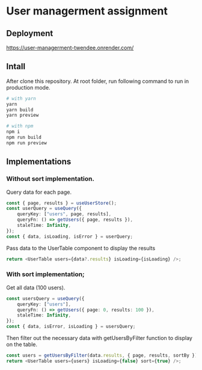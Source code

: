 # User managerment assignment

## Deployment

<https://user-managerment-twendee.onrender.com/>

## Intall

After clone this repository. At root folder, run following command to run in production mode.

```bash
# with yarn
yarn
yarn build
yarn preview

# with npm
npm i
npm run build
npm run preview
```

## Implementations

### Without sort implementation.

Query data for each page.

```ts
const { page, results } = useUserStore();
const userQuery = useQuery({
    queryKey: ["users", page, results],
    queryFn: () => getUsers({ page, results }),
    staleTime: Infinity,
});
const { data, isLoading, isError } = userQuery;
```

Pass data to the UserTable component to display the results

```ts
return <UserTable users={data?.results} isLoading={isLoading} />;
```

### With sort implementation;

Get all data (100 users).

```ts
const usersQuery = useQuery({
    queryKey: ["users"],
    queryFn: () => getUsers({ page: 0, results: 100 }),
    staleTime: Infinity,
});
const { data, isError, isLoading } = usersQuery;
```

Then filter out the necessary data with getUsersByFilter function to display on the table.

```ts
const users = getUsersByFilter(data.results, { page, results, sortBy });
return <UserTable users={users} isLoading={false} sort={true} />;
```
